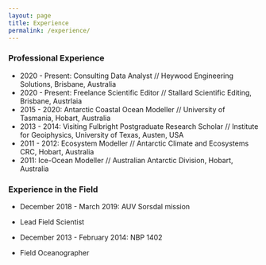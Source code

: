 ```yaml
---
layout: page
title: Experience
permalink: /experience/
---
```


### Professional Experience

* 2020 - Present: Consulting Data Analyst // Heywood Engineering Solutions, Brisbane, Australia
* 2020 - Present: Freelance Scientific Editor // Stallard Scientific Editing, Brisbane, Austrlaia
* 2015 - 2020: Antarctic Coastal Ocean Modeller // University of Tasmania, Hobart, Australia
* 2013 - 2014: Visiting Fulbright Postgraduate Research Scholar // Institute for Geoiphysics, University of Texas, Austen, USA
* 2011 - 2012: Ecosystem Modeller // Antarctic Climate and Ecosystems CRC, Hobart, Australia
* 2011: Ice-Ocean Modeller // Australian Antarctic Division, Hobart, Australia

### Experience in the Field

* December 2018 - March 2019: AUV Sorsdal mission
 * Lead Field Scientist

* December 2013 - February 2014: NBP 1402
 * Field Oceanographer

